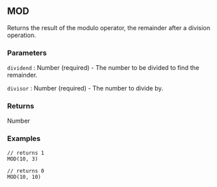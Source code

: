 ## MOD

Returns the result of the modulo operator, the remainder after a division operation.

### Parameters
`dividend` : Number (required) - The number to be divided to find the remainder.

`divisor` : Number (required) - The number to divide by.

### Returns
Number

### Examples
```
// returns 1
MOD(10, 3)
```

```
// returns 0
MOD(10, 10)
```